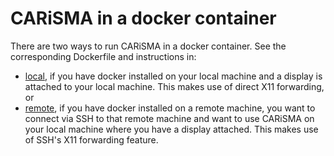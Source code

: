 # CARiSMA in a docker container

There are two ways to run CARiSMA in a docker container. See the corresponding Dockerfile and instructions in:

* [local](local/), if you have docker installed on your local machine and a display is attached to your local machine. This makes use of direct X11 forwarding, or 
* [remote](remote/), if you have docker installed on a remote machine, you want to connect via SSH to that remote machine and want to use CARiSMA on your local machine where you have a display attached. This makes use of SSH's X11 forwarding feature.
